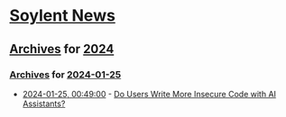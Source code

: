 # [Soylent News](../../../README.md)

## [Archives](../../index.md) for [2024](../index.md)

### [Archives](../../index.md) for [2024-01-25](index.md)

* [2024-01-25, 00:49:00](https://soylentnews.org/article.pl?sid=24/01/24/1240230&from=rss) - [Do Users Write More Insecure Code with AI Assistants?](https://soylentnews.org/article.pl?sid=24/01/24/1240230&from=rss)
